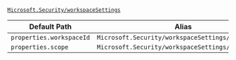 [`Microsoft.Security/workspaceSettings`](https://docs.microsoft.com/en-us/azure/templates/microsoft.security/workspacesettings)

| Default Path | Alias |
|---|---|
| `properties.workspaceId` | `Microsoft.Security/workspaceSettings/workspaceId` |
| `properties.scope` | `Microsoft.Security/workspaceSettings/scope` |

